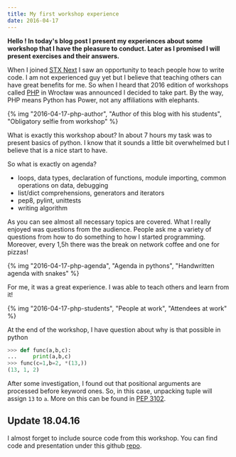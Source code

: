 ```yaml
---
title: My first workshop experience
date: 2016-04-17
---
```


**Hello ! In today's blog post I present my experiences about some
workshop that I have the pleasure to conduct. Later as I promised I will
present exercises and their answers.**

When I joined [STX Next](https://stxnext.com/) I saw an opportunity to
teach people how to write code. I am not experienced guy yet but I
believe that teaching others can have great benefits for me. So when I
heard that 2016 edition of workshops called
[PHP](http://pythonhaspower.com/#) in Wrocław was announced I decided to
take part. By the way, PHP means Python has Power, not any affiliations
with elephants.

{% img "2016-04-17-php-author", "Author of this blog with his students", "Obligatory selfie from workshop" %}

What is exactly this workshop about? In about 7 hours my task was to
present basics of python. I know that it sounds a little bit overwhelmed
but I believe that is a nice start to have.

So what is exactly on agenda?

- loops, data types, declaration of functions, module importing,
  common operations on data, debugging
- list/dict comprehensions, generators and iterators
- pep8, pylint, unittests
- writing algorithm

As you can see almost all necessary topics are covered. What I really
enjoyed was questions from the audience. People ask me a variety of
questions from how to do something to how I started programming.
Moreover, every 1,5h there was the break on network coffee and one for
pizzas!

{% img "2016-04-17-php-agenda", "Agenda in pythons", "Handwritten agenda with snakes" %}

For me, it was a great experience. I was able to teach others and learn
from it!

{% img "2016-04-17-php-students", "People at work", "Attendees at work" %}

At the end of the workshop, I have question about why is that possible
in python

```python
>>> def func(a,b,c):
...     print(a,b,c)
>>> func(c=1,b=2, *(13,))
(13, 1, 2)
```

After some investigation, I found out that positional arguments are
processed before keyword ones. So, in this case, unpacking tuple will
assign `13` to `a`. More on this can be found in [PEP
3102](https://www.python.org/dev/peps/pep-3102/).

## Update 18.04.16

I almost forget to include source code from this workshop. You can find
code and presentation under this github
[repo](https://github.com/stxnext/php-sources).
